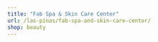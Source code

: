 ```yaml
---
title: "Fab Spa & Skin Care Center"
url: /las-pinas/fab-spa-and-skin-care-center/
shop: beauty
---
```

